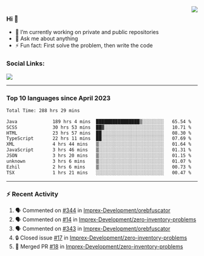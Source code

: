 <!--
<a href="https://wuffy.eu">
  <img align="right" src="https://github.com/ngloader/ngloader/blob/devcard/devcard.png" height="410" width="300" alt="NgLoader's Dev Card"/>
</a>
-->

<a href="https://wuffy.eu">
  <img align="right" src="https://github-readme-stats.vercel.app/api?username=ngloader&count_private=true&include_all_commits=true&show_icons=true&theme=dracula" />
</a>

### Hi 👋
- 🔭 I’m currently working on private and public repositories
- 💬 Ask me about anything
- ⚡ Fun fact: First solve the problem, then write the code

### Social Links:
<a href="https://discord.gg/jUtRU5Q">
  <img src="https://dcbadge.vercel.app/api/shield/128286216708685824?style=flat&theme=clean&compact=true" />
</a>

<!--
---

<div>
  <img src="https://github-readme-stats.vercel.app/api/wakatime?username=NgLoader&api_domain=wakapi.wuffy.dev&bg_color=282a36&title_color=ff6e96&icon_color=2F855A&text_color=ffffff&custom_title=Week%20Stats&layout=compact" />
</div>

---

<div>
  <img height="170" align="left" src="https://github-readme-stats.vercel.app/api?username=ngloader&count_private=true&include_all_commits=true&show_icons=true&theme=dracula" />
  <img src="https://github-readme-stats.vercel.app/api/top-langs/?username=ngloader&layout=compact&theme=dracula" />
</div>

---

<a href="https://github.com/ryo-ma/github-profile-trophy">
  <img width=800 src="https://github-profile-trophy.vercel.app/?username=ngloader&column=8&theme=dracula&no-frame=true"/>
</a>
-->

---

### Top 10 languages since April 2023

<!--START_SECTION:waka-->

```txt
Total Time: 288 hrs 29 mins

Java             189 hrs 4 mins  ████████████████▒░░░░░░░░   65.54 %
SCSS             30 hrs 53 mins  ██▓░░░░░░░░░░░░░░░░░░░░░░   10.71 %
HTML             23 hrs 57 mins  ██░░░░░░░░░░░░░░░░░░░░░░░   08.30 %
TypeScript       22 hrs 11 mins  ██░░░░░░░░░░░░░░░░░░░░░░░   07.69 %
XML              4 hrs 44 mins   ▒░░░░░░░░░░░░░░░░░░░░░░░░   01.64 %
JavaScript       3 hrs 46 mins   ▒░░░░░░░░░░░░░░░░░░░░░░░░   01.31 %
JSON             3 hrs 20 mins   ▒░░░░░░░░░░░░░░░░░░░░░░░░   01.15 %
unknown          3 hrs 6 mins    ▒░░░░░░░░░░░░░░░░░░░░░░░░   01.07 %
Ezhil            2 hrs 6 mins    ▒░░░░░░░░░░░░░░░░░░░░░░░░   00.73 %
TSX              1 hrs 21 mins   ░░░░░░░░░░░░░░░░░░░░░░░░░   00.47 %
```

<!--END_SECTION:waka-->

---

### :zap: Recent Activity
<!--START_SECTION:activity-->
1. 🗣 Commented on [#344](https://github.com/Imprex-Development/orebfuscator/issues/344#issuecomment-1879579341) in [Imprex-Development/orebfuscator](https://github.com/Imprex-Development/orebfuscator)
2. 🗣 Commented on [#14](https://github.com/Imprex-Development/zero-inventory-problems/issues/14#issuecomment-1872210592) in [Imprex-Development/zero-inventory-problems](https://github.com/Imprex-Development/zero-inventory-problems)
3. 🗣 Commented on [#343](https://github.com/Imprex-Development/orebfuscator/issues/343#issuecomment-1872113035) in [Imprex-Development/orebfuscator](https://github.com/Imprex-Development/orebfuscator)
4. 🔒 Closed issue [#17](https://github.com/Imprex-Development/zero-inventory-problems/issues/17) in [Imprex-Development/zero-inventory-problems](https://github.com/Imprex-Development/zero-inventory-problems)
5. 🎉 Merged PR [#18](https://github.com/Imprex-Development/zero-inventory-problems/pull/18) in [Imprex-Development/zero-inventory-problems](https://github.com/Imprex-Development/zero-inventory-problems)
<!--END_SECTION:activity-->
